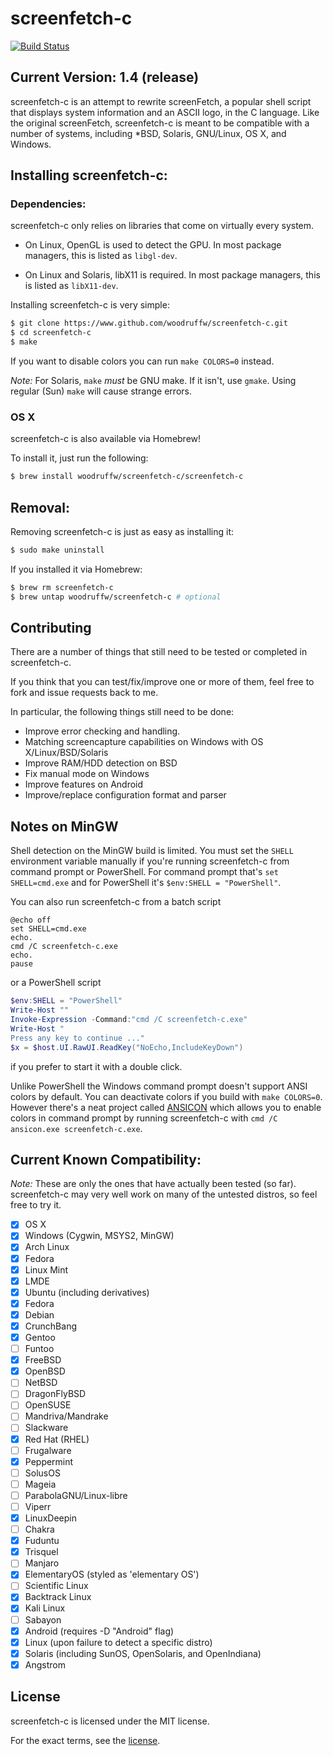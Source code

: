 screenfetch-c
=============

[![Build Status](https://drone.io/github.com/woodruffw/screenfetch-c/status.png)](https://drone.io/github.com/woodruffw/screenfetch-c/latest)

## Current Version: 1.4 (release)

screenfetch-c is an attempt to rewrite screenFetch, a popular shell
script that displays system information and an ASCII logo, in the C
language.
Like the original screenFetch, screenfetch-c is meant to be compatible with a number of systems, including *BSD, Solaris, GNU/Linux, OS X, and Windows.

## Installing screenfetch-c:

### Dependencies:
screenfetch-c only relies on libraries that come on virtually every system.

* On Linux, OpenGL is used to detect the GPU. In most package managers, this is listed as `libgl-dev`.

* On Linux and Solaris, libX11 is required. In most package managers, this is listed as `libX11-dev`.

Installing screenfetch-c is very simple:

```bash
$ git clone https://www.github.com/woodruffw/screenfetch-c.git
$ cd screenfetch-c
$ make
```

If you want to disable colors you can run `make COLORS=0` instead.

_Note:_ For Solaris, `make` *must* be GNU make. If it isn't, use `gmake`. Using regular (Sun) `make` will cause strange errors.

### OS X

screenfetch-c is also available via Homebrew!

To install it, just run the following:

```bash
$ brew install woodruffw/screenfetch-c/screenfetch-c
```

## Removal:
Removing screenfetch-c is just as easy as installing it:

```bash
$ sudo make uninstall
```

If you installed it via Homebrew:

```bash
$ brew rm screenfetch-c
$ brew untap woodruffw/screenfetch-c # optional
```

## Contributing

There are a number of things that still need to be tested or completed in screenfetch-c.

If you think that you can test/fix/improve one or more of them, feel free to fork and issue requests back to me.

In particular, the following things still need to be done:

- Improve error checking and handling.
- Matching screencapture capabilities on Windows with OS X/Linux/BSD/Solaris
- Improve RAM/HDD detection on BSD
- Fix manual mode on Windows
- Improve features on Android
- Improve/replace configuration format and parser

## Notes on MinGW
Shell detection on the MinGW build is limited.
You must set the `SHELL` environment variable manually if you're running screenfetch-c from command prompt or PowerShell.
For command prompt that's `set SHELL=cmd.exe` and for PowerShell it's `$env:SHELL = "PowerShell"`.

You can also run screenfetch-c from a batch script
``` batch
@echo off
set SHELL=cmd.exe
echo.
cmd /C screenfetch-c.exe
echo.
pause
```
or a PowerShell script
``` ps1
$env:SHELL = "PowerShell"
Write-Host ""
Invoke-Expression -Command:"cmd /C screenfetch-c.exe"
Write-Host "
Press any key to continue ..."
$x = $host.UI.RawUI.ReadKey("NoEcho,IncludeKeyDown")
```
if you prefer to start it with a double click.

Unlike PowerShell the Windows command prompt doesn't support ANSI colors by default. You can deactivate colors if you build with `make COLORS=0`.
However there's a neat project called [ANSICON](https://github.com/adoxa/ansicon) which allows you to enable colors in command prompt by running screenfetch-c with `cmd /C ansicon.exe screenfetch-c.exe`.

## Current Known Compatibility:

_Note:_ These are only the ones that have actually been tested (so far). screenfetch-c may very well work on many of the untested distros, so feel free to try it.

- [x] OS X
- [x] Windows (Cygwin, MSYS2, MinGW)
- [x] Arch Linux
- [x] Fedora
- [x] Linux Mint
- [x] LMDE
- [x] Ubuntu (including derivatives)
- [x] Fedora
- [x] Debian
- [x] CrunchBang
- [x] Gentoo
- [ ] Funtoo
- [x] FreeBSD
- [x] OpenBSD
- [ ] NetBSD
- [ ] DragonFlyBSD
- [ ] OpenSUSE
- [ ] Mandriva/Mandrake
- [ ] Slackware
- [x] Red Hat (RHEL)
- [ ] Frugalware
- [x] Peppermint
- [ ] SolusOS
- [ ] Mageia
- [ ] ParabolaGNU/Linux-libre
- [ ] Viperr
- [x] LinuxDeepin
- [ ] Chakra
- [x] Fuduntu
- [x] Trisquel
- [ ] Manjaro
- [x] ElementaryOS (styled as 'elementary OS')
- [ ] Scientific Linux
- [x] Backtrack Linux
- [x] Kali Linux
- [ ] Sabayon
- [x] Android (requires -D "Android" flag)
- [x] Linux (upon failure to detect a specific distro)
- [x] Solaris (including SunOS, OpenSolaris, and OpenIndiana)
- [x] Angstrom

## License
screenfetch-c is licensed under the MIT license.

For the exact terms, see the [license](./LICENSE).
